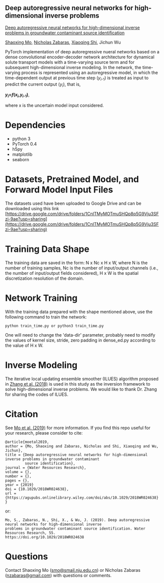 ## Deep autoregressive neural networks for high-dimensional inverse problems

[Deep autoregressive neural networks for high-dimensional inverse problems in groundwater contaminant source identification](https://agupubs.onlinelibrary.wiley.com/doi/abs/10.1029/2018WR024638)

[Shaoxing Mo](https://scholar.google.com/citations?hl=en&user=G6ac1xUAAAAJ&view_op=list_works&gmla=AJsN-F4ses_YhFsF-w2sFZLhacR7vrVyN1272g_B7XQyGbYsvy_6ReJpe4ChndNy_cFQ7UqXCSi82UiLjMB2dKyqSj8x5DaPRg), [Nicholas Zabaras](https://www.zabaras.com/), [Xiaoqing Shi](https://scholar.google.com/citations?user=MLKqgKoAAAAJ&hl=en&oi=sra), Jichun Wu

PyTorch implementation of deep autoregressive nueral networks based on a dense convolutional encoder-decoder network architecture for dynamical solute transport models with a time-varying source term and for subsequent high-dimensional inverse modeling. In the network, the time-varying process is represented using an autoregressive model, in which the time-dependent output at previous time step (*y*<sub>*i*-1</sub>) is treated as input to predict the current output (*y*<sub>*i*</sub>), that is, 

**_y_<sub>_i_</sub>=_f_(_x_<sub>_i_</sub>,_y_<sub>_i_-1</sub>)**, 

where x is the uncertain model input considered.

# Dependencies
* python 3
* PyTorch 0.4
* h5py
* matplotlib
* seaborn

# Datasets, Pretrained Model, and Forward Model Input Files
The datasets used have been uploaded to Google Drive and can be downloaded using this link [https://drive.google.com/drive/folders/1CnITMyMOTmuSHQp8p5G9Vju3SFzi-9ae?usp=sharing](https://drive.google.com/drive/folders/1CnITMyMOTmuSHQp8p5G9Vju3SFzi-9ae?usp=sharing)

# Training Data Shape
The training data are saved in the form: N x Nc x H x W, where N is the number of training samples, Nc is the number of input/output channels (i.e., the number of input/output fields considered), H x W is the spatial discretization resolution of the domain.

# Network Training
With the training data prepared with the shape mentioned above, use the following command to train the network:
```
python train_time.py or python3 train_time.py
```
One will need to change the 'data-dir' parameter, probably need to modify the values of kernel size, stride, zero padding in dense_ed.py according to the value of H x W.

# Inverse Modeling
The iterative local updating ensemble smoother (ILUES) algorithm proposed in [Zhang et al. (2018)](https://agupubs.onlinelibrary.wiley.com/doi/full/10.1002/2017WR020906) is used in this study as the inversion framework to solve high-dimensional inverse problems. We would like to thank Dr. Zhang for sharing the codes of ILUES.

# Citation
See [Mo et al. (2019)](https://agupubs.onlinelibrary.wiley.com/doi/abs/10.1029/2018WR024638) for more information. If you find this repo useful for your research, please consider to cite:
```
@article{moetal2019,
author = {Mo, Shaoxing and Zabaras, Nicholas and Shi, Xiaoqing and Wu, Jichun},
title = {Deep autoregressive neural networks for high-dimensional inverse problems in groundwater contaminant
         source identification},
journal = {Water Resources Research},
volume = {},
number = {},
pages = {},
year = {2019}
doi = {10.1029/2018WR024638},
url = {https://agupubs.onlinelibrary.wiley.com/doi/abs/10.1029/2018WR024638}
}
```
or:
```
Mo, S., Zabaras, N., Shi, X., & Wu, J. (2019). Deep autoregressive neural networks for high‐dimensional inverse
problems in groundwater contaminant source identification. Water Resources Research, 55. 
https://doi.org/10.1029/2018WR024638
```

# Questions
Contact Shaoxing Mo (smo@smail.nju.edu.cn) or Nicholas Zabaras (nzabaras@gmail.com) with questions or comments.
